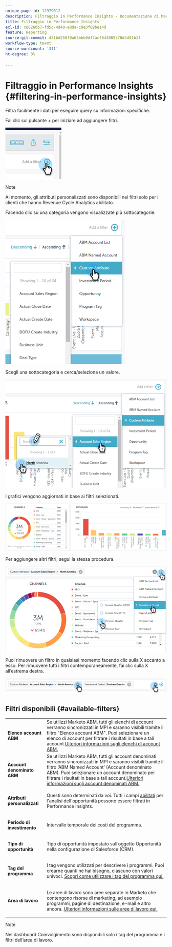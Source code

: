 ```yaml
---
unique-page-id: 12979012
description: Filtraggio in Performance Insights - Documentazione di Marketo - Documentazione del prodotto
title: Filtraggio in Performance Insights
exl-id: c86260b7-fd5c-4d40-a8da-c9e3f09be14d
feature: Reporting
source-git-commit: 431bd258f9a68bbb9df7acf043085578d3d91b1f
workflow-type: tm+mt
source-wordcount: '311'
ht-degree: 0%

---
```


# Filtraggio in Performance Insights {#filtering-in-performance-insights}

Filtra facilmente i dati per eseguire query su informazioni specifiche.

Fai clic sul pulsante + per iniziare ad aggiungere filtri.

![](assets/1-1.png)

>[!NOTE]
>
>Al momento, gli attributi personalizzati sono disponibili nei filtri solo per i clienti che hanno Revenue Cycle Analytics abilitato.

Facendo clic su una categoria vengono visualizzate più sottocategorie.

![](assets/two-1.png)

Scegli una sottocategoria e cerca/seleziona un valore.

![](assets/three.png)

I grafici vengono aggiornati in base ai filtri selezionati.

![](assets/four-1.png)

Per aggiungere altri filtri, segui la stessa procedura.

![](assets/five.png)

Puoi rimuovere un filtro in qualsiasi momento facendo clic sulla X accanto a esso. Per rimuovere tutti i filtri contemporaneamente, fai clic sulla X all’estrema destra.

![](assets/6-2.png)

## Filtri disponibili {#available-filters}

<table> 
 <tbody> 
  <tr> 
   <td colspan="1"><strong>Elenco account ABM</strong></td> 
   <td colspan="1">Se utilizzi Marketo ABM, tutti gli elenchi di account verranno sincronizzati in MPI e saranno visibili tramite il filtro "Elenco account ABM". Puoi selezionare un elenco di account per filtrare i risultati in base a tali account.<a href="https://docs.marketo.com/display/public/DOCS/Account-Based+Web+Marketing+with+ABM" rel="nofollow">Ulteriori informazioni sugli elenchi di account ABM.</a></td> 
  </tr> 
  <tr> 
   <td colspan="1"><strong>Account denominato ABM</strong></td> 
   <td colspan="1">Se utilizzi Marketo ABM, tutti gli account denominati verranno sincronizzati in MPI e saranno visibili tramite il filtro ‘ABM Named Account’ (Account denominato ABM). Puoi selezionare un account denominato per filtrare i risultati in base a tali account.<a href="https://docs.marketo.com/x/eaCt" rel="nofollow">Ulteriori informazioni sugli account denominati ABM.</a></td> 
  </tr> 
  <tr> 
   <td colspan="1"><strong>Attributi personalizzati</strong></td> 
   <td colspan="1"><p>Questi sono determinati da voi. Tutti i campi <a href="/help/marketo/product-docs/reporting/revenue-cycle-analytics/revenue-tools/enabling-custom-field-sync-for-revenue-cycle-analytics.md" rel="nofollow">abilitati</a> per l'analisi dell'opportunità possono essere filtrati in Performance Insights.</p></td> 
  </tr> 
  <tr> 
   <td colspan="1"><p><strong>Periodo di investimento</strong></p></td> 
   <td colspan="1"><p>Intervallo temporale dei costi del programma.</p></td> 
  </tr> 
  <tr> 
   <td colspan="1"><p><strong>Tipo di opportunità</strong></p></td> 
   <td colspan="1"><p>Tipo di opportunità impostato sull’oggetto Opportunità nella configurazione di Salesforce (CRM).</p></td> 
  </tr> 
  <tr> 
   <td><p><strong>Tag del programma</strong></p></td> 
   <td><p>I tag vengono utilizzati per descrivere i programmi. Puoi crearne quanti ne hai bisogno, ciascuno con valori univoci. <a href="/help/marketo/product-docs/administration/tags/create-a-new-program-tag-and-tag-values.md" rel="nofollow">Scopri come utilizzare i tag del programma qui.</a></p></td> 
  </tr> 
  <tr> 
   <td><strong>Area di lavoro</strong></td> 
   <td><p>Le aree di lavoro sono aree separate in Marketo che contengono risorse di marketing, ad esempio programmi, pagine di destinazione, e-mail e altro ancora. <a href="/help/marketo/product-docs/administration/workspaces-and-person-partitions/understanding-workspaces-and-person-partitions.md" rel="nofollow">Ulteriori informazioni sulle aree di lavoro qui.</a></p></td> 
  </tr> 
 </tbody> 
</table>

>[!NOTE]
>
>Nel dashboard Coinvolgimento sono disponibili solo i tag del programma e i filtri dell’area di lavoro.
